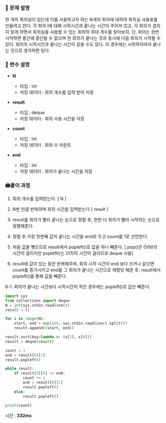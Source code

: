 ### 📔 문제 설명

한 개의 회의실이 있는데 이를 사용하고자 하는 N개의 회의에 대하여 회의실 사용표를 만들려고 한다. 
각 회의 I에 대해 시작시간과 끝나는 시간이 주어져 있고, 각 회의가 겹치지 않게 하면서 회의실을 사용할 수 있는 회의의 최대 개수를 찾아보자. 
단, 회의는 한번 시작하면 중간에 중단될 수 없으며 한 회의가 끝나는 것과 동시에 다음 회의가 시작될 수 있다. 
회의의 시작시간과 끝나는 시간이 같을 수도 있다. 이 경우에는 시작하자마자 끝나는 것으로 생각하면 된다.

### 🧰 변수 설명

- **N**
    - 타입 : int
    - 저장 데이터 : 회의 개수를 입력 받아 저장

- **result**
    - 타입 : deque
    - 저장 데이터 : 회의 사용 시간을 저장

- **count**
    - 타입 : int
    - 저장 데이터 : 회의 수 카운트

- **end**
    - 타입 : int
    - 저장 데이터 : 회의가 끝나는 시간을 저장


### 🖨풀이 과정


1. 회의 개수를 입력받는다. \[ N ]

2. N번 만큼 반복하며 회의 시간을 입력받는다 \[ result ]
3. result를 회의가 빨리 끝나는 순으로 정렬 후, 한번 더 회의가 빨리 시작하는 순으로 정렬해준다.
4. 정렬 후 가장 첫번째 값의 끝나는 시간을 end로 두고 count를 1로 선언한다.
5. 처음 값을 뺏으므로 result에서 popleft()로 값을 하나 빼준다.
\[ pop()은 O(N)의 시간이 걸리지만 popleft()는 O(1)의 시간이 걸리므로 deque 사용]
6. result에 값이 있는 동안 반복해주며, 회의 시작 시간이 end 보다 크거나 같으면 count를 증가시키고 end를 그 회의가 끝나는 시간으로 재할당 해준 후, result에서 popleft()를 통해 값을 빼준다.

6-1. 회의가 끝나는 시간보다 시작시간이 작은 경우에는 popleft()로 값만 빼준다.


```python
import sys
from collections import deque
N = int(sys.stdin.readline())
result = []

for i in range(N):
    start, end = map(int, sys.stdin.readline().split())
    result.append((start, end))

result.sort(key=lambda x: (x[1], x[0]))
result = deque(result)

count = 1
end = result[0][1]
result.popleft()

while result:
    if result[0][0] >= end:
        count += 1
        end = result[0][1]
        result.popleft()
    else:
        result.popleft()
        
print(count)
```
시간 : **332ms**
